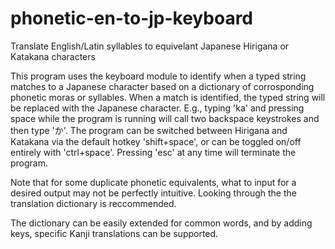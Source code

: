 # phonetic-en-to-jp-keyboard
Translate English/Latin syllables to equivelant Japanese Hirigana or Katakana characters


This program uses the keyboard module to identify when a typed string matches to a Japanese character based on a dictionary of corrosponding phonetic moras or syllables. When a match is identified, the typed string will be replaced with the Japanese character. E.g., typing 'ka' and pressing space while the program is running will call two backspace keystrokes and then type 'か'. The program can be switched between Hirigana and Katakana via the default hotkey 'shift+space', or can be toggled on/off entirely with 'ctrl+space'. Pressing 'esc' at any time will terminate the program. 

Note that for some duplicate phonetic equivalents, what to input for a desired output may not be perfectly intuitive. Looking through the the translation dictionary is reccommended. 

The dictionary can be easily extended for common words, and by adding keys, specific Kanji translations can be supported.
